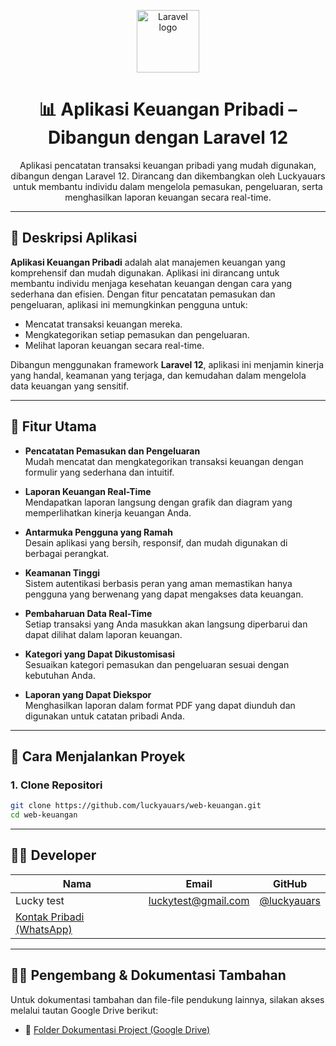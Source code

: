 <p align="center">
  <img src="https://laravel.com/img/logomark.min.svg" width="100" alt="Laravel logo">
</p>

<h1 align="center">📊 Aplikasi Keuangan Pribadi – Dibangun dengan Laravel 12</h1>

<p align="center">
  Aplikasi pencatatan transaksi keuangan pribadi yang mudah digunakan, dibangun dengan Laravel 12. Dirancang dan dikembangkan oleh Luckyauars untuk membantu individu dalam mengelola pemasukan, pengeluaran, serta menghasilkan laporan keuangan secara real-time.
</p>

---

## 💼 Deskripsi Aplikasi

**Aplikasi Keuangan Pribadi** adalah alat manajemen keuangan yang komprehensif dan mudah digunakan. Aplikasi ini dirancang untuk membantu individu menjaga kesehatan keuangan dengan cara yang sederhana dan efisien. Dengan fitur pencatatan pemasukan dan pengeluaran, aplikasi ini memungkinkan pengguna untuk:

- Mencatat transaksi keuangan mereka.
- Mengkategorikan setiap pemasukan dan pengeluaran.
- Melihat laporan keuangan secara real-time.

Dibangun menggunakan framework **Laravel 12**, aplikasi ini menjamin kinerja yang handal, keamanan yang terjaga, dan kemudahan dalam mengelola data keuangan yang sensitif.

---

## 🚀 Fitur Utama

- **Pencatatan Pemasukan dan Pengeluaran**  
  Mudah mencatat dan mengkategorikan transaksi keuangan dengan formulir yang sederhana dan intuitif.

- **Laporan Keuangan Real-Time**  
  Mendapatkan laporan langsung dengan grafik dan diagram yang memperlihatkan kinerja keuangan Anda.

- **Antarmuka Pengguna yang Ramah**  
  Desain aplikasi yang bersih, responsif, dan mudah digunakan di berbagai perangkat.

- **Keamanan Tinggi**  
  Sistem autentikasi berbasis peran yang aman memastikan hanya pengguna yang berwenang yang dapat mengakses data keuangan.

- **Pembaharuan Data Real-Time**  
  Setiap transaksi yang Anda masukkan akan langsung diperbarui dan dapat dilihat dalam laporan keuangan.

- **Kategori yang Dapat Dikustomisasi**  
  Sesuaikan kategori pemasukan dan pengeluaran sesuai dengan kebutuhan Anda.

- **Laporan yang Dapat Diekspor**  
  Menghasilkan laporan dalam format PDF yang dapat diunduh dan digunakan untuk catatan pribadi Anda.

---

## 🚀 Cara Menjalankan Proyek

### 1. Clone Repositori

```bash
git clone https://github.com/luckyauars/web-keuangan.git
cd web-keuangan
```

---

## 👨‍💻 Developer

| Nama | Email | GitHub |
|------|-------|--------|
| Lucky test | luckytest@gmail.com | [@luckyauars](https://github.com/luckyauars) |
| [Kontak Pribadi (WhatsApp)](https://wa.me/+62851720427158989)

---

## 👨‍💻 Pengembang & Dokumentasi Tambahan

Untuk dokumentasi tambahan dan file-file pendukung lainnya, silakan akses melalui tautan Google Drive berikut:

- 📂 [Folder Dokumentasi Project (Google Drive)](https://drive.google.com/drive/folders/1WLzC6AdkOGgffdrvLLl3W61DQB5n7UGr?usp=sharing)
